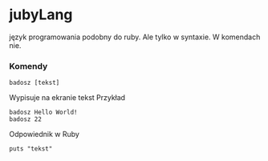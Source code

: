 # jubyLang
język programowania podobny do ruby. Ale tylko w syntaxie. W komendach nie.
### Komendy
```
badosz [tekst]
```
Wypisuje na ekranie tekst
Przykład
```
badosz Hello World!
badosz 22
```
Odpowiednik w Ruby
```
puts "tekst"
```
